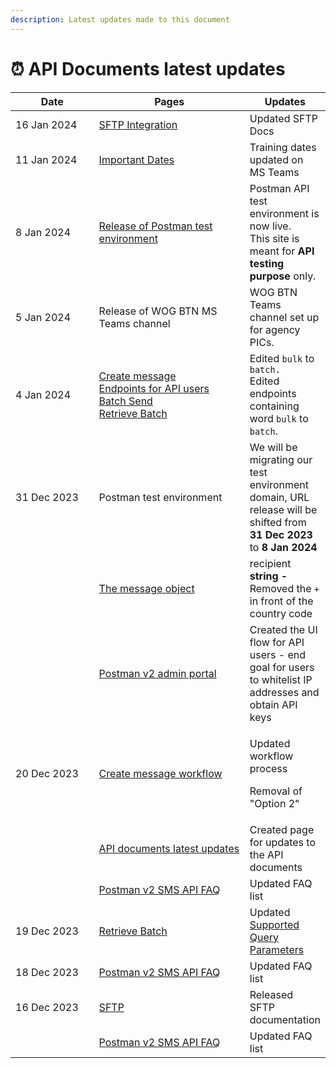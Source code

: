 ```yaml
---
description: Latest updates made to this document
---
```


# ⏰ API Documents latest updates



<table><thead><tr><th width="153">Date</th><th width="286">Pages</th><th>Updates</th></tr></thead><tbody><tr><td>16 Jan 2024</td><td><a href="../sftp/sftp-integration.md">SFTP Integration</a></td><td>Updated SFTP Docs</td></tr><tr><td>11 Jan 2024</td><td><a href="important-dates.md#wog-training-dates">Important Dates</a></td><td>Training dates updated on MS Teams</td></tr><tr><td>8 Jan 2024</td><td><a href="../#test-platform">Release of Postman test environment</a></td><td>Postman API test environment is now live. <br>This site is meant for <strong>API testing purpose</strong> only.</td></tr><tr><td>5 Jan 2024</td><td>Release of WOG BTN MS Teams channel</td><td>WOG BTN Teams channel set up for agency PICs. </td></tr><tr><td>4 Jan 2024</td><td><a href="../postman-v2-admin-portal-for-api-users/create-message.md">Create message</a><br><a href="broken-reference">Endpoints for API users</a><br><a href="../endpoints-for-api-users/batch-send.md">Batch Send</a><br><a href="../endpoints-for-api-users/retrieve-batch.md">Retrieve Batch</a></td><td>Edited <code>bulk</code> to <code>batch.</code><br>Edited endpoints containing word <code>bulk</code> to <code>batch</code>.</td></tr><tr><td>31 Dec 2023</td><td>Postman test environment</td><td>We will be migrating our test environment domain, URL release will be shifted from <strong>31 Dec 2023</strong> to <strong>8 Jan 2024</strong></td></tr><tr><td></td><td><a href="../endpoints-for-api-users/the-message-object.md#attributes">The message object</a></td><td>recipient <strong>string -</strong> Removed the <code>+</code> in front of the country code</td></tr><tr><td></td><td><a href="../postman-v2-admin-portal-for-api-users/logging-into-postman-v2.md">Postman v2 admin portal</a></td><td>Created the UI flow for API users - end goal for users to whitelist IP addresses and obtain API keys</td></tr><tr><td>20 Dec 2023</td><td><a href="../postman-v2-admin-portal-for-api-users/create-message.md">Create message workflow</a></td><td><p>Updated workflow process</p><p>Removal of "Option 2"</p></td></tr><tr><td></td><td><a href="api-documents-latest-updates.md">API documents latest updates</a></td><td>Created page for updates to the API documents</td></tr><tr><td></td><td><a href="broken-reference">Postman v2 SMS API FAQ</a></td><td>Updated FAQ list</td></tr><tr><td>19 Dec 2023</td><td><a href="../endpoints-for-api-users/retrieve-batch.md">Retrieve Batch</a></td><td>Updated <a href="../endpoints-for-api-users/retrieve-batch.md#supported-query-parameters">Supported Query Parameters</a></td></tr><tr><td>18 Dec 2023</td><td><a href="broken-reference">Postman v2 SMS API FAQ</a></td><td>Updated FAQ list</td></tr><tr><td>16 Dec 2023</td><td><a href="broken-reference">SFTP</a></td><td>Released SFTP documentation</td></tr><tr><td></td><td><a href="broken-reference">Postman v2 SMS API FAQ</a></td><td>Updated FAQ list</td></tr></tbody></table>

